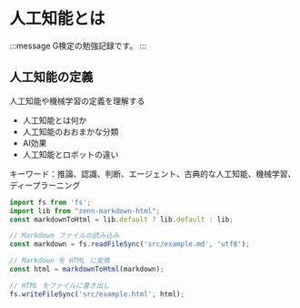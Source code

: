 # 人工知能とは

:::message
G検定の勉強記録です。
:::

## 人工知能の定義
人工知能や機械学習の定義を理解する 

-  人工知能とは何か
-  人工知能のおおまかな分類
-  AI効果
-  人工知能とロボットの違い

キーワード：推論、認識、判断、エージェント、古典的な人工知能、機械学習、ディープラーニング

```js
import fs from 'fs';
import lib from "zenn-markdown-html";
const markdownToHtml = lib.default ? lib.default : lib;

// Markdown ファイルの読み込み
const markdown = fs.readFileSync('src/example.md', 'utf8');

// Markdown を HTML に変換
const html = markdownToHtml(markdown);

// HTML をファイルに書き出し
fs.writeFileSync('src/example.html', html);
```